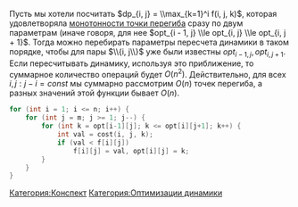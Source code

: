 Пусть мы хотели посчитать $dp_{i, j} = \\max_{k=1}^i f(i, j, k)$,
которая удовлетворяла [монотонности точки
перегиба](монотонность_точки_перегиба "wikilink")
сразу по двум параметрам (иначе говоря, для нее $opt_{i - 1, j} \\le
opt_{i, j} \\le opt_{i, j + 1}$. Тогда можно перебирать параметры
пересчета динамики в таком порядке, чтобы для пары $\\{i, j\\}$ уже
были известны $opt_{i - 1, j}, opt_{i, j + 1}$. Если пересчитывать
динамику, используя это приближение, то суммарное количество
операций будет $O(n^2)$. Действительно, для всех $i, j : j - i =
const$ мы суммарно рассмотрим $O(n)$ точек перегиба, а разных значений
этой функции бывает $O(n)$.

``` c++ numberLines
for (int i = 1; i <= n; i++) {
    for (int j = m; j >= 1; j--) {
        for (int k = opt[i-1][j]; k <= opt[i][j+1]; k++) {
            int val = cost(i, j, k);
            if (val < f[i][j])
                f[i][j] = val, opt[i][j] = k;
        }
    }
}
```

[Категория:Конспект](Категория:Конспект "wikilink")
[Категория:Оптимизации
динамики](Категория:Оптимизации_динамики "wikilink")